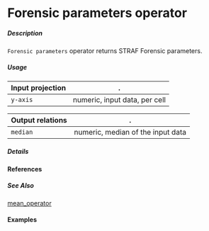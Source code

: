 # Forensic parameters operator

##### Description

`Forensic parameters` operator returns STRAF Forensic parameters.

##### Usage

Input projection|.
---|---
`y-axis`        | numeric, input data, per cell 

Output relations|.
---|---
`median`        | numeric, median of the input data

##### Details


#### References


##### See Also

[mean_operator](https://github.com/tercen/mean_operator)
#### Examples
